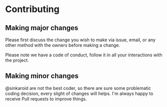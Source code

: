 # Contributing

## Making major changes
Please first discuss the change you wish to make via issue,
email, or any other method with the owners before making a change.

Please note we have a code of conduct, follow it in all your interactions with the project.

## Making minor changes
@sinkaroid are not the best coder, so there are sure some problematic coding decision, every slight of changes will helps. I'm always happy to receive Pull requests to improve things.